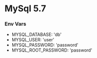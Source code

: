 # MySql 5.7

### Env Vars

 - MYSQL_DATABASE: 'db'
 - MYSQL_USER: 'user'
 - MYSQL_PASSWORD: 'password'
 - MYSQL_ROOT_PASSWORD: 'password'